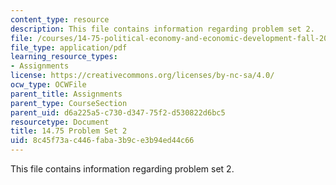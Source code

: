```yaml
---
content_type: resource
description: This file contains information regarding problem set 2.
file: /courses/14-75-political-economy-and-economic-development-fall-2012/8c45f73ac446faba3b9ce3b94ed44c66_MIT14_75F12_ProbSet2.pdf
file_type: application/pdf
learning_resource_types:
- Assignments
license: https://creativecommons.org/licenses/by-nc-sa/4.0/
ocw_type: OCWFile
parent_title: Assignments
parent_type: CourseSection
parent_uid: d6a225a5-c730-d347-75f2-d530822d6bc5
resourcetype: Document
title: 14.75 Problem Set 2
uid: 8c45f73a-c446-faba-3b9c-e3b94ed44c66
---
```

This file contains information regarding problem set 2.